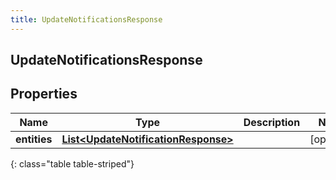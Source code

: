 ```yaml
---
title: UpdateNotificationsResponse
---
```


## UpdateNotificationsResponse

## Properties

| Name         | Type                                                                                             | Description | Notes      |
| ------------ | ------------------------------------------------------------------------------------------------ | ----------- | ---------- |
| **entities** | <!----><!---->[**List&lt;UpdateNotificationResponse&gt;**](UpdateNotificationResponse.md)<!----> |             | [optional] |

{: class="table table-striped"}
